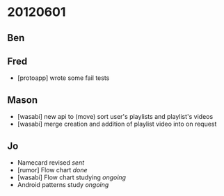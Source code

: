 # 20120601

## Ben



## Fred
- [protoapp] wrote some fail tests



## Mason
- [wasabi] new api to (move) sort user's playlists and playlist's videos
- [wasabi] merge creation and addition of playlist video into on request



## Jo
- Namecard revised *sent*
- [rumor] Flow chart *done*
- [wasabi] Flow chart studying *ongoing*
- Android patterns study *ongoing*